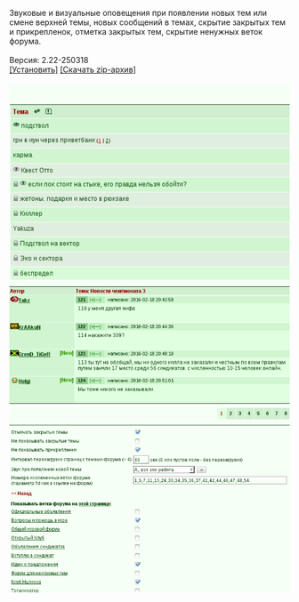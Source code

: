 Звуковые и визуальные оповещения при появлении новых тем или смене верхней темы, новых сообщений в темах, скрытие закрытых тем и прикрепленок, отметка закрытых тем, скрытие ненужных веток форума.
<br>
<br>
Версия: 2.22-250318
<br>
[[Установить]](https://raw.githubusercontent.com/MyRequiem/comfortablePlayingInGW/master/separatedScripts/AdvForum/advForum.user.js) [[Скачать zip-архив]](https://raw.githubusercontent.com/MyRequiem/comfortablePlayingInGW/master/separatedScripts/AdvForum/advForum.user.js.zip)
<br>
<br>
![AdvForum](https://raw.githubusercontent.com/MyRequiem/comfortablePlayingInGW/master/imgs/AdvForum/screen1.png)
<br>
![AdvForum](https://raw.githubusercontent.com/MyRequiem/comfortablePlayingInGW/master/imgs/AdvForum/screen2.png)
<br>
![AdvForum](https://raw.githubusercontent.com/MyRequiem/comfortablePlayingInGW/master/imgs/AdvForum/screen3.png)
<br>
